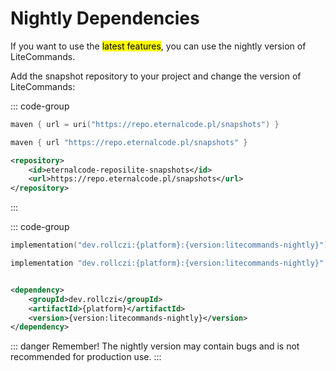 # Nightly Dependencies

If you want to use the <mark>latest features</mark>, you can use the nightly version of LiteCommands.

Add the snapshot repository to your project and change the version of LiteCommands:

::: code-group

```kotlin [Gradle Kotlin]
maven { url = uri("https://repo.eternalcode.pl/snapshots") }
```

```groovy [Gradle Groovy]
maven { url "https://repo.eternalcode.pl/snapshots" }
```

```xml [Maven]
<repository>
    <id>eternalcode-reposilite-snapshots</id>
    <url>https://repo.eternalcode.pl/snapshots</url>
</repository>
```

:::

::: code-group

```kotlin [Gradle Kotlin]
implementation("dev.rollczi:{platform}:{version:litecommands-nightly}")
```

```groovy [Gradle Groovy]
implementation "dev.rollczi:{platform}:{version:litecommands-nightly}"
```

```xml [Maven]

<dependency>
    <groupId>dev.rollczi</groupId>
    <artifactId>{platform}</artifactId>
    <version>{version:litecommands-nightly}</version>
</dependency>
```

::: danger Remember!
The nightly version may contain bugs and is not recommended for production use.
:::
